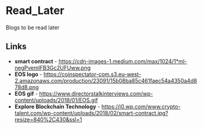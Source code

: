 # Read_Later
Blogs to be read later


## Links
* **smart contract** - https://cdn-images-1.medium.com/max/1024/1*ml-negPvemIFB3Gc2UFUww.png
* **EOS logo** - https://coinspectator-com.s3.eu-west-2.amazonaws.com/production/23091/15b08ba85c461faec54a4350a4d878d8.png
* **EOS gif** - https://www.directorstalkinterviews.com/wp-content/uploads/2018/01/EOS.gif
* **Explore Blockchain Technology** -  https://i0.wp.com/www.crypto-talent.com/wp-content/uploads/2018/02/smart-contract.jpg?resize=840%2C430&ssl=1
